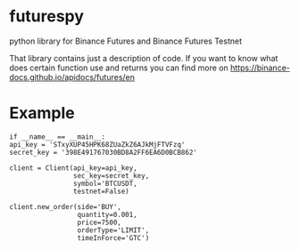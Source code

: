 # futurespy
python library for Binance Futures and Binance Futures Testnet

That library contains just a description of code.
If you want to know what does certain function use and returns you can find more on
    https://binance-docs.github.io/apidocs/futures/en

# Example

    if __name__ == __main__:
    api_key = 'STxyXUP45HPK68ZUaZkZ6AJkMjFTVFzq'
    secret_key = '398E491767030BD8A2FF6EA6D0BCB862'
    
    client = Client(api_key=api_key, 
                    sec_key=secret_key,
                    symbol='BTCUSDT,
                    testnet=False)
    
    client.new_order(side='BUY',
                     quantity=0.001,
                     price=7500,
                     orderType='LIMIT',
                     timeInForce='GTC')

